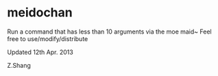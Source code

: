 meidochan
=========

Run a command that has less than 10 arguments via the moe maid~
Feel free to use/modify/distribute

Updated 12th Apr. 2013

Z.Shang
